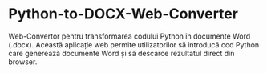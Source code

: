 # Python-to-DOCX-Web-Converter
Web-Convertor pentru transformarea codului Python în documente Word (.docx). Această aplicație web permite utilizatorilor să introducă cod Python care generează documente Word și să descarce rezultatul direct din browser.
